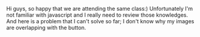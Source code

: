Hi guys, so happy that we are attending the same class:)
Unfortunately I'm not familiar with javascript and I really need to review those knowledges.
And here is a problem that I can't solve so far; I don't know why my images are overlapping with the button.
